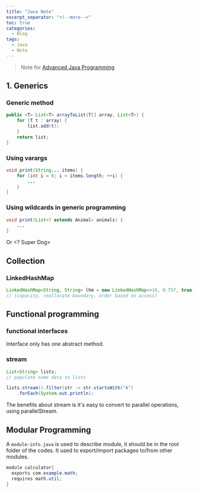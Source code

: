```yaml
---
title: "Java Note"
excerpt_separator: "<!--more-->"
toc: true
categories:
  - Blog
tags:
  - Java
  - Note
---
```


> Note for [Advanced Java Programming](https://www.linkedin.com/learning/advanced-java-programming-2?trk=share_ios_course_learning)

## 1. Generics

### Generic method
```java
public <T> List<T> arrayToList(T[] array, List<T>) {
    for (T t : array) {
        list.add(t);
    }
    return list;
}
```

### Using varargs

```java
void print(String... items) {
    for (int i = 0; i < items.length; ++i) {
        ...
    }
}
```

### Using wildcards in generic programming 

```java
void print(List<? extends Animal> animals) {
    ...
}
```


Or <? Super Dog>

## Collection 

### LinkedHashMap

```java
LinkedHashMap<String, String> lhm = new LinkedHashMap<>(6, 0.75f, true);
// (capacity, reallocate boundary, order based on access)
```

## Functional programming 

### functional interfaces

Interface only has one abstract method. 

### stream

```java
List<String> lists;
// populate some data to lists

lists.stream().filter(str -> str.startsWith("A")
    .forEach(System.out.println);
```

The benefits about stream is it's easy to convert to parallel operations, using parallelStream.

## Modular Programming

A `module-info.java` is used to describe module, it should be in the root folder of the codes.
It used to export/import packages to/from other modules.

```java
module calculator{
  exports com.example.math;
  requires math.util;
}
```

